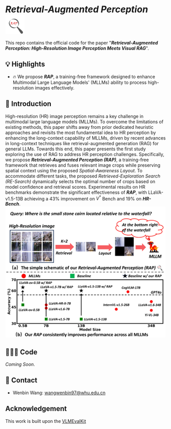 # *Retrieval-Augmented Perception* <img src="assets/logo-Photoroom.png" style="vertical-align: -10px;" :height="60px" width="60px">

This repo contains the official code for the paper "***Retrieval-Augmented Perception: High-Resolution Image Perception Meets Visual RAG***".



## 💡 Highlights

- 🔥 We propose ***RAP***, a training-free framework designed to enhance Multimodal Large Language Models' (MLLMs) ability to process high-resolution images effectively.



## 👀 Introduction

High-resolution (HR) image perception remains a key challenge in multimodal large language models (MLLMs). To overcome the limitations of existing methods, this paper shifts away from prior dedicated heuristic approaches and revisits the most fundamental idea to HR perception by enhancing the long-context capability of MLLMs, driven by recent advances in long-context techniques like retrieval-augmented generation (RAG) for general LLMs.  Towards this end, this paper presents the first study exploring the use of RAG to address HR perception challenges. Specifically, we propose ***Retrieval-Augmented Perception (RAP)***, a training-free framework that retrieves and fuses relevant image crops while preserving spatial context using the proposed *Spatial-Awareness Layout*. To accommodate different tasks, the proposed *Retrieved-Exploration Search (RE-Search)* dynamically selects the optimal number of crops based on model confidence and retrieval scores. Experimental results on HR benchmarks demonstrate the significant effectiveness of ***RAP***, with LLaVA-v1.5-13B achieving a 43% improvement on $V^*$ Bench and 19% on ***HR-Bench***.
![](assets/motivation.png)


## 🧑🏻‍💻 Code

*Coming Soon.*



## 📧 Contact
- Wenbin Wang: wangwenbin97@whu.edu.cn 



## Acknowledgement
This work is built upon the [VLMEvalKit](https://github.com/open-compass/VLMEvalKit)
